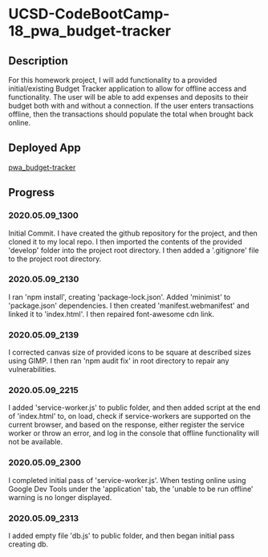 # UCSD-CodeBootCamp-18_pwa_budget-tracker

## Description

For this homework project, I will add functionality to a provided initial/existing Budget Tracker application to allow for offline access and functionality. The user will be able to add expenses and deposits to their budget both with and without a connection. If the user enters transactions offline, then the transactions should populate the total when brought back online.

## Deployed App

[pwa_budget-tracker](https://blooming-beyond-15629.herokuapp.com/ "Deployed App on Heroku")

## Progress

### 2020.05.09_1300

Initial Commit.  I have created the github repository for the project, and then cloned it to my local repo.  I then imported the contents of the provided 'develop' folder into the project root directory.  I then added a '.gitignore' file to the project root directory.

### 2020.05.09_2130

I ran 'npm install', creating 'package-lock.json'.  Added 'minimist' to 'package.json' dependencies.  I then created 'manifest.webmanifest' and linked it to 'index.html'.  I then repaired font-awesome cdn link.

### 2020.05.09_2139

I corrected canvas size of provided icons to be square at described sizes using GIMP.  I then ran 'npm audit fix' in root directory to repair any vulnerabilities.

### 2020.05.09_2215

I added 'service-worker.js' to public folder, and then added script at the end of 'index.html' to, on load, check if service-workers are supported on the current browser, and based on the response, either register the service worker or throw an error, and log in the console that offline functionality will not be available.

### 2020.05.09_2300

I completed initial pass of 'service-worker.js'.  When testing online using Google Dev Tools under the 'application' tab, the 'unable to be run offline' warning is no longer displayed.

### 2020.05.09_2313

I added empty file 'db.js' to public folder, and then began initial pass creating db.
